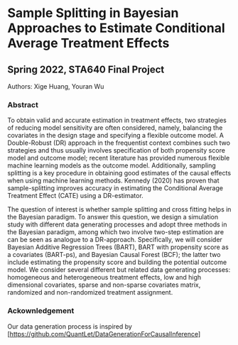 # Sample Splitting in Bayesian Approaches to Estimate Conditional Average Treatment Effects
## Spring 2022, STA640 Final Project

Authors: Xige Huang, Youran Wu

### Abstract

To obtain valid and accurate estimation in treatment effects, two strategies of reducing model sensitivity are often considered, namely, balancing the covariates in the design stage and specifying a flexible outcome model. A Double-Robust (DR) approach in the frequentist context combines such two strategies and thus usually involves specification of both propensity score model and outcome model; recent literature has provided numerous flexible machine learning models as the outcome model. Additionally, sampling splitting is a key procedure in obtaining good estimates of the causal effects when using machine learning methods. Kennedy (2020) has proven that sample-splitting improves accuracy in estimating the Conditional Average Treatment Effect (CATE) using a DR-estimator. 

The question of interest is whether sample splitting and cross fitting helps in the Bayesian paradigm. To answer this question, we design a simulation study with different data generating processes and adopt three methods in the Bayesian paradigm, among which two involve two-step estimation are can be seen as analogue to a DR-approach. Specifically, we will consider Bayesian Additive Regression Trees (BART), BART with propensity score as a covariates (BART-ps), and Bayesian Causal Forest (BCF); the latter two include estimating the propensity score and building the potential outcome model. We consider several different but related data generating processes: homogeneous and heterogeneous treatment effects, low and high dimensional covariates, sparse and non-sparse covariates matrix, randomized and non-randomized treatment assignment.

### Ackownledgement

Our data generation process is inspired by [https://github.com/QuantLet/DataGenerationForCausalInference]
